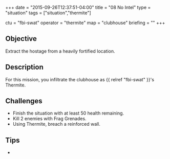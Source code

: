 +++
date = "2015-09-26T12:37:51-04:00"
title = "08 No Intel"
type = "situation"
tags = ["situation","thermite"]

ctu = "fbi-swat"
operator = "thermite"
map = "clubhouse"
briefing = ""
+++

## Objective

Extract the hostage from a heavily fortified location.

## Description

For this mission, you infiltrate the clubhouse as {{ relref "fbi-swat" }}'s Thermite.

## Challenges

* Finish the situation with at least 50 health remaining.
* Kill 2 enemies with Frag Grenades.
* Using Thermite, breach a reinforced wall.

## Tips

*
